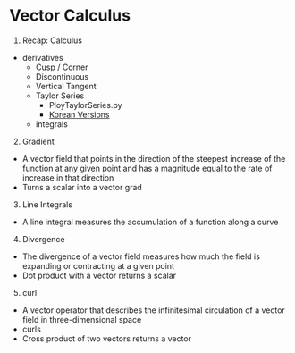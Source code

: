 # Vector Calculus

1. Recap: Calculus
* derivatives
  - Cusp / Corner
  - Discontinuous
  - Vertical Tangent
  - Taylor Series
    - PloyTaylorSeries.py
    - [Korean Versions](https://www.youtube.com/watch?v=xE0QTkGmIHo&ab_channel=3Blue1Brown%ED%95%9C%EA%B5%AD%EC%96%B4)
  - integrals

2. Gradient
* A vector field that points in the direction of the steepest increase of the function at any given point and has a magnitude equal to the rate of increase in that direction
* Turns a scalar into a vector grad

3. Line Integrals
* A line integral measures the accumulation of a function along a curve

4. Divergence
* The divergence of a vector field measures how much the field is expanding or contracting at a given point
* Dot product with a vector returns a scalar

5. curl
* A vector operator that describes the infinitesimal circulation of a vector field in three-dimensional space
* curls
* Cross product of two vectors returns a vector
